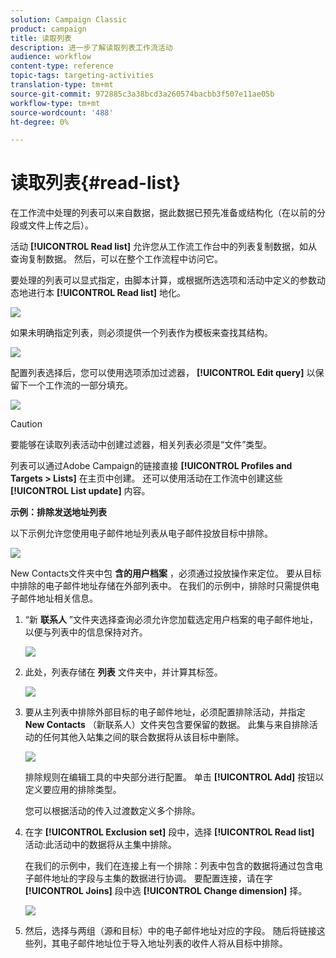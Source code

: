 ```yaml
---
solution: Campaign Classic
product: campaign
title: 读取列表
description: 进一步了解读取列表工作流活动
audience: workflow
content-type: reference
topic-tags: targeting-activities
translation-type: tm+mt
source-git-commit: 972885c3a38bcd3a260574bacbb3f507e11ae05b
workflow-type: tm+mt
source-wordcount: '488'
ht-degree: 0%

---
```



# 读取列表{#read-list}

在工作流中处理的列表可以来自数据，据此数据已预先准备或结构化（在以前的分段或文件上传之后）。

活动 **[!UICONTROL Read list]** 允许您从工作流工作台中的列表复制数据，如从查询复制数据。 然后，可以在整个工作流程中访问它。

要处理的列表可以显式指定，由脚本计算，或根据所选选项和活动中定义的参数动态地进行本 **[!UICONTROL Read list]** 地化。

![](assets/list_edit_select_option_01.png)

如果未明确指定列表，则必须提供一个列表作为模板来查找其结构。

![](assets/s_advuser_list_template_select.png)

配置列表选择后，您可以使用选项添加过滤器， **[!UICONTROL Edit query]** 以保留下一个工作流的一部分填充。

![](assets/wf_readlist_1.png)

>[!CAUTION]
>
>要能够在读取列表活动中创建过滤器，相关列表必须是“文件”类型。

列表可以通过Adobe Campaign的链接直接 **[!UICONTROL Profiles and Targets > Lists]** 在主页中创建。 还可以使用活动在工作流中创建这些 **[!UICONTROL List update]** 内容。

**示例：排除发送地址列表**

以下示例允许您使用电子邮件地址列表从电子邮件投放目标中排除。

![](assets/s_advuser_list_read_sample_1.png)

New Contacts文件夹中包 **含的用户档案** ，必须通过投放操作来定位。 要从目标中排除的电子邮件地址存储在外部列表中。 在我们的示例中，排除时只需提供电子邮件地址相关信息。

1. “新 **联系人** ”文件夹选择查询必须允许您加载选定用户档案的电子邮件地址，以便与列表中的信息保持对齐。

   ![](assets/s_advuser_list_read_sample_0.png)

1. 此处，列表存储在 **列表** 文件夹中，并计算其标签。

   ![](assets/s_advuser_list_read_sample_2.png)

1. 要从主列表中排除外部目标的电子邮件地址，必须配置排除活动，并指定 **New Contacts** （新联系人）文件夹包含要保留的数据。 此集与来自排除活动的任何其他入站集之间的联合数据将从该目标中删除。

   ![](assets/s_advuser_list_read_sample_3.png)

   排除规则在编辑工具的中央部分进行配置。 单击 **[!UICONTROL Add]** 按钮以定义要应用的排除类型。

   您可以根据活动的传入过渡数定义多个排除。

1. 在字 **[!UICONTROL Exclusion set]** 段中，选择 **[!UICONTROL Read list]** 活动:此活动中的数据将从主集中排除。

   在我们的示例中，我们在连接上有一个排除：列表中包含的数据将通过包含电子邮件地址的字段与主集的数据进行协调。 要配置连接，请在字 **[!UICONTROL Joins]** 段中选 **[!UICONTROL Change dimension]** 择。

   ![](assets/s_advuser_list_read_sample_4.png)

1. 然后，选择与两组（源和目标）中的电子邮件地址对应的字段。 随后将链接这些列，其电子邮件地址位于导入地址列表的收件人将从目标中排除。

